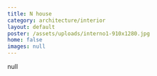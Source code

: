 ```yaml
---
title: N house
category: architecture/interior
layout: default
poster: /assets/uploads/interno1-910x1280.jpg
home: false
images: null
---
```

null

